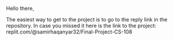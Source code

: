 Hello there, 

The easiest way to get to the project is to go to the reply link in the repository. In case you missed it here is the link to the project: replit.com/@samirhaqanyar32/Final-Project-CS-108
